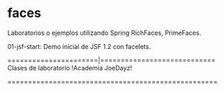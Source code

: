 faces
=====

Laboratorios o ejemplos utilizando Spring RichFaces, PrimeFaces.

01-jsf-start: Demo inicial de JSF 1.2 con facelets.


======================|============================
Clases de laboratorio !Academia JoeDayz!

===================================================